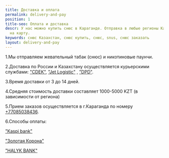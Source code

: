 ```yaml
---
title: Доставка и оплата
permalink: delivery-and-pay
position: 1
title-seo: Оплата и доставка
descr: У нас можно купить снюс в Караганде. Отправка в любые регионы Казахстана. Оплата
  на карту.
keywords: снюс Казахстан, снюс купить, снюс, snus, снюс заказать
layout: delivery-and-pay
---
```


1.Мы отправляем жевательный табак (снюс) и никотиновые паунчи.

2.Доставка по России и Казахстану осуществляется  курьерскими службами: ["CDEK"](http://cdek.kz/), ["Jet Logistic"](https://www.jet.com.kz) , ["DPD"](https://www.dpd.kz).

3.Время доставки от 3 до 14 дней.

4.Средняя стоимость доставки составляет 1000-5000 KZT (в зависимости от региона)

5.Прием заказов осуществляется  в г.Караганда по номеру [+77085038436]( https://wa.me/77085038436).

6.Способы оплаты: 

["Kaspi bank"](https://kaspi.kz)

["Золотая Корона"](https://koronapay.com/)

["HALYK BANK"](https://halykbank.kz)
